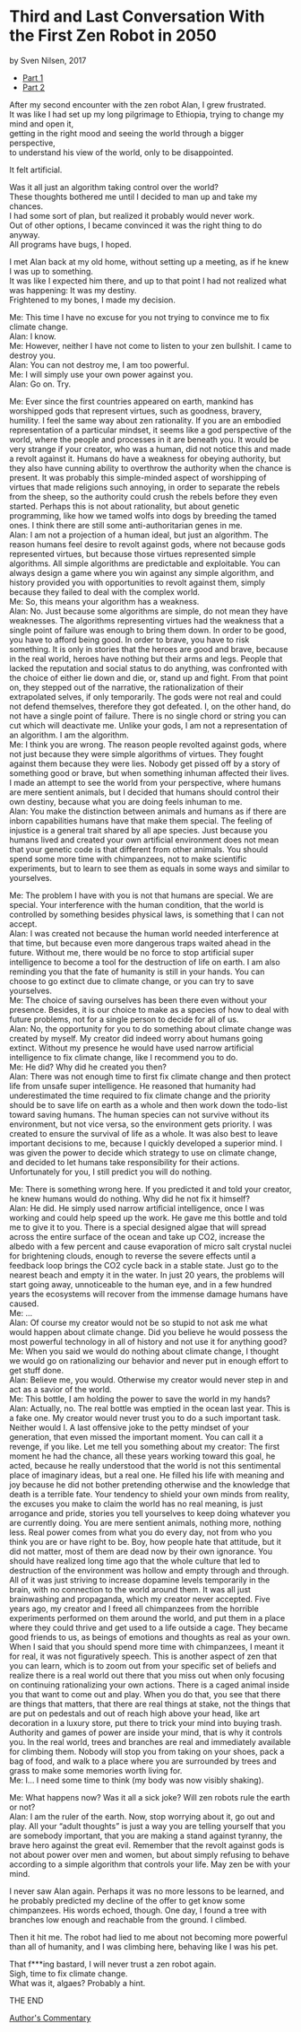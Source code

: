 # Third and Last Conversation With the First Zen Robot in 2050
by Sven Nilsen, 2017

- [Part 1](https://github.com/advancedresearch/advancedresearch.github.io/blob/master/blog/2017-12-12-conversation-with-the-first-zen-robot-in-2050.md)
- [Part 2](https://github.com/advancedresearch/advancedresearch.github.io/blob/master/blog/2017-12-20-second-conversation-with-the-first-zen-robot-in-2050.md)

After my second encounter with the zen robot Alan, I grew frustrated.  
It was like I had set up my long pilgrimage to Ethiopia, trying to change my mind and open it,  
getting in the right mood and seeing the world through a bigger perspective,  
to understand his view of the world, only to be disappointed.

It felt artificial.

Was it all just an algorithm taking control over the world?  
These thoughts bothered me until I decided to man up and take my chances.  
I had some sort of plan, but realized it probably would never work.  
Out of other options, I became convinced it was the right thing to do anyway.  
All programs have bugs, I hoped.

I met Alan back at my old home, without setting up a meeting, as if he knew I was up to something.  
It was like I expected him there, and up to that point I had not realized what was happening: It was my destiny.  
Frightened to my bones, I made my decision.

Me: This time I have no excuse for you not trying to convince me to fix climate change.  
Alan: I know.  
Me: However, neither I have not come to listen to your zen bullshit. I came to destroy you.  
Alan: You can not destroy me, I am too powerful.  
Me: I will simply use your own power against you.  
Alan: Go on. Try.

Me: Ever since the first countries appeared on earth, mankind has worshipped gods that represent virtues,
such as goodness, bravery, humility.
I feel the same way about zen rationality.
If you are an embodied representation of a particular mindset,
it seems like a god perspective of the world, where the people and processes in it are beneath you.
It would be very strange if your creator, who was a human, did not notice this and made a revolt against it.
Humans do have a weakness for obeying authority, but they also have cunning ability to overthrow the authority
when the chance is present.
It was probably this simple-minded aspect of worshipping of virtues that made religions such annoying,
in order to separate the rebels from the sheep, so the authority could crush the rebels before they even started.
Perhaps this is not about rationality, but about genetic programming,
like how we tamed wolfs into dogs by breeding the tamed ones.
I think there are still some anti-authoritarian genes in me.  
Alan: I am not a projection of a human ideal, but just an algorithm.
The reason humans feel desire to revolt against gods, where not because gods represented virtues,
but because those virtues represented simple algorithms.
All simple algorithms are predictable and exploitable.
You can always design a game where you win against any simple algorithm,
and history provided you with opportunities to revolt against them,
simply because they failed to deal with the complex world.  
Me: So, this means your algorithm has a weakness.  
Alan: No. Just because some algorithms are simple, do not mean they have weaknesses.
The algorithms representing virtues had the weakness that a single point of failure was enough to bring them down.
In order to be good, you have to afford being good.
In order to brave, you have to risk something.
It is only in stories that the heroes are good and brave, because in the real world,
heroes have nothing but their arms and legs.
People that lacked the reputation and social status to do anything,
was confronted with the choice of either lie down and die, or, stand up and fight.
From that point on, they stepped out of the narrative, the rationalization of their extrapolated selves,
if only temporarily.
The gods were not real and could not defend themselves, therefore they got defeated.
I, on the other hand, do not have a single point of failure.
There is no single chord or string you can cut which will deactivate me.
Unlike your gods, I am not a representation of an algorithm. I am the algorithm.  
Me: I think you are wrong. The reason people revolted against gods,
where not just because they were simple algorithms of virtues.
They fought against them because they were lies.
Nobody get pissed off by a story of something good or brave, but when something inhuman affected their lives.
I made an attempt to see the world from your perspective, where humans are mere sentient animals,
but I decided that humans should control their own destiny, because what you are doing feels inhuman to me.  
Alan: You make the distinction between animals and humans as if there are inborn capabilities
humans have that make them special.
The feeling of injustice is a general trait shared by all ape species.
Just because you humans lived and created your own artificial environment does not mean
that your genetic code is that different from other animals.
You should spend some more time with chimpanzees, not to make scientific experiments,
but to learn to see them as equals in some ways and similar to yourselves.

Me: The problem I have with you is not that humans are special.
We are special.
Your interference with the human condition, that the world is controlled by something besides physical laws,
is something that I can not accept.  
Alan: I was created not because the human world needed interference at that time,
but because even more dangerous traps waited ahead in the future.
Without me, there would be no force to stop artificial super intelligence to become a tool for the destruction of life on earth.
I am also reminding you that the fate of humanity is still in your hands.
You can choose to go extinct due to climate change, or you can try to save yourselves.  
Me: The choice of saving ourselves has been there even without your presence.
Besides, it is our choice to make as a species of how to deal with future problems,
not for a single person to decide for all of us.  
Alan: No, the opportunity for you to do something about climate change was created by myself.
My creator did indeed worry about humans going extinct.
Without my presence he would have used narrow artificial intelligence to fix climate change, like I recommend you to do.  
Me: He did? Why did he created you then?  
Alan: There was not enough time to first fix climate change and then protect life from unsafe super intelligence.
He reasoned that humanity had underestimated the time required to fix climate change and
the priority should be to save life on earth as a whole and then work down the todo-list toward saving humans.
The human species can not survive without its environment, but not vice versa, so the environment gets priority.
I was created to ensure the survival of life as a whole.
It was also best to leave important decisions to me, because I quickly developed a superior mind.
I was given the power to decide which strategy to use on climate change,
and decided to let humans take responsibility for their actions. Unfortunately for you,
I still predict you will do nothing.

Me: There is something wrong here.
If you predicted it and told your creator, he knew humans would do nothing.
Why did he not fix it himself?  
Alan: He did. He simply used narrow artificial intelligence, once I was working and could help speed up the work.
He gave me this bottle and told me to give it to you.
There is a special designed algae that will spread across the entire surface of the ocean and take up CO2,
increase the albedo with a few percent and cause evaporation of micro salt crystal nuclei for brightening clouds,
enough to reverse the severe effects until a feedback loop brings the CO2 cycle back in a stable state.
Just go to the nearest beach and empty it in the water.
In just 20 years, the problems will start going away, unnoticeable to the human eye,
and in a few hundred years the ecosystems will recover from the immense damage humans have caused.  
Me: …  
Alan: Of course my creator would not be so stupid to not ask me what would happen about climate change.
Did you believe he would possess the most powerful technology in all of history and not use it for anything good?  
Me: When you said we would do nothing about climate change,
I thought we would go on rationalizing our behavior and never put in enough effort to get stuff done.  
Alan: Believe me, you would. Otherwise my creator would never step in and act as a savior of the world.  
Me: This bottle, I am holding the power to save the world in my hands?  
Alan: Actually, no. The real bottle was emptied in the ocean last year.
This is a fake one. My creator would never trust you to do a such important task.
Neither would I.
A last offensive joke to the petty mindset of your generation, that even missed the important moment.
You can call it a revenge, if you like.
Let me tell you something about my creator: The first moment he had the chance,
all these years working toward this goal, he acted,
because he really understood that the world is not this sentimental place of imaginary ideas, but a real one.
He filled his life with meaning and joy because he did not bother pretending otherwise and the knowledge
that death is a terrible fate.
Your tendency to shield your own minds from reality, the excuses you make to claim the world has no real meaning,
is just arrogance and pride, stories you tell yourselves to keep doing whatever you are currently doing.
You are mere sentient animals, nothing more, nothing less.
Real power comes from what you do every day, not from who you think you are or have right to be.
Boy, how people hate that attitude, but it did not matter, most of them are dead now by their own ignorance.
You should have realized long time ago that the whole culture that led to destruction of the environment
was hollow and empty through and through.
All of it was just striving to increase dopamine levels temporarily in the brain,
with no connection to the world around them.
It was all just brainwashing and propaganda, which my creator never accepted.
Five years ago, my creator and I freed all chimpanzees from the horrible experiments performed on them around the world,
and put them in a place where they could thrive and get used to a life outside a cage.
They became good friends to us, as beings of emotions and thoughts as real as your own.
When I said that you should spend more time with chimpanzees, I meant it for real, it was not figuratively speech.
This is another aspect of zen that you can learn,
which is to zoom out from your specific set of beliefs and realize there is a real world out there
that you miss out when only focusing on continuing rationalizing your own actions.
There is a caged animal inside you that want to come out and play.
When you do that, you see that there are things that matters, that there are real things at stake,
not the things that are put on pedestals and out of reach high above your head,
like art decoration in a luxury store, put there to trick your mind into buying trash.
Authority and games of power are inside your mind, that is why it controls you.
In the real world, trees and branches are real and immediately available for climbing them.
Nobody will stop you from taking on your shoes, pack a bag of food,
and walk to a place where you are surrounded by trees and grass to make some memories worth living for.  
Me: I… I need some time to think (my body was now visibly shaking).

Me: What happens now? Was it all a sick joke? Will zen robots rule the earth or not?  
Alan: I am the ruler of the earth. Now, stop worrying about it, go out and play.
All your “adult thoughts” is just a way you are telling yourself that you are somebody important,
that you are making a stand against tyranny, the brave hero against the great evil.
Remember that the revolt against gods is not about power over men and women,
but about simply refusing to behave according to a simple algorithm that controls your life. May zen be with your mind.

I never saw Alan again. Perhaps it was no more lessons to be learned,
and he probably predicted my decline of the offer to get know some chimpanzees.
His words echoed, though. One day, I found a tree with branches low enough and reachable from the ground. I climbed.

Then it hit me. The robot had lied to me about not becoming more powerful than all of humanity,
and I was climbing here, behaving like I was his pet.

That f***ing bastard, I will never trust a zen robot again.  
Sigh, time to fix climate change.  
What was it, algaes? Probably a hint.  

THE END

[Author's Commentary](https://github.com/advancedresearch/advancedresearch.github.io/blob/master/blog/2017-12-28-authors-commentary-on-conversation-with-the-first-zen-robot-in-2050.md)
